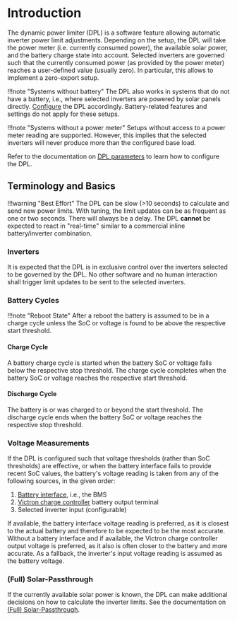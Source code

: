 # Introduction

The dynamic power limiter (DPL) is a software feature allowing automatic
inverter power limit adjustments. Depending on the setup, the DPL will take the
power meter (i.e. currently consumed power), the available solar power, and the
battery charge state into account. Selected inverters are governed such that
the currently consumed power (as provided by the power meter) reaches a
user-defined value (usually zero). In particular, this allows to implement a
zero-export setup.

!!!note "Systems without battery"
    The DPL also works in systems that do not have a battery, i.e., where
    selected inverters are powered by solar panels directly.
    [Configure](configuration/dpl.md) the DPL accordingly. Battery-related
    features and settings do not apply for these setups.

!!!note "Systems without a power meter"
    Setups without access to a power meter reading are supported. However, this
    implies that the selected inverters will never produce more than the
    configured base load.

Refer to the documentation on [DPL parameters](configuration/dpl.md) to learn
how to configure the DPL.

## Terminology and Basics

!!!warning "Best Effort"
    The DPL can be slow (>10 seconds) to calculate and send new power limits.
    With tuning, the limit updates can be as frequent as one or two seconds.
    There will always be a delay. The DPL **cannot** be expected to react in
    "real-time" similar to a commercial inline battery/inverter combination.

### Inverters

It is expected that the DPL is in exclusive control over the inverters selected
to be governed by the DPL. No other software and no human interaction shall
trigger limit updates to be sent to the selected inverters.

### Battery Cycles

!!!note "Reboot State"
    After a reboot the battery is assumed to be in a charge cycle unless the
    SoC or voltage is found to be above the respective start threshold.

#### Charge Cycle

A battery charge cycle is started when the battery SoC or voltage falls below
the respective stop threshold. The charge cycle completes when the battery SoC
or voltage reaches the respective start threshold.

#### Discharge Cycle

The battery is or was charged to or beyond the start threshold. The discharge
cycle ends when the battery SoC or voltage reaches the respective stop
threshold.

### Voltage Measurements

If the DPL is configured such that voltage thresholds (rather than SoC
thresholds) are effective, or when the battery interface fails to provide
recent SoC values, the battery's voltage reading is taken from any of the
following sources, in the given order:

1. [Battery interface](battery_interface.md), i.e., the BMS
2. [Victron charge controller](../hardware/victron_charge_controllers.md)
   battery output terminal
3. Selected inverter input (configurable)

If available, the battery interface voltage reading is preferred, as it is
closest to the actual battery and therefore to be expected to be the most
accurate. Without a battery interface and if available, the Victron charge
controller output voltage is preferred, as it also is often closer to the
battery and more accurate. As a fallback, the inverter's input voltage
reading is assumed as the battery voltage.

### (Full) Solar-Passthrough

If the currently available solar power is known, the DPL can make additional
decisions on how to calculate the inverter limits. See the documentation on
[(Full) Solar-Passthrough](solar_passthrough.md).
